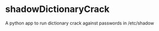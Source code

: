 shadowDictionaryCrack
=====================

A python app to run dictionary crack against passwords in /etc/shadow

